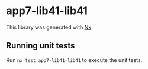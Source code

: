 # app7-lib41-lib41

This library was generated with [Nx](https://nx.dev).

## Running unit tests

Run `nx test app7-lib41-lib41` to execute the unit tests.

